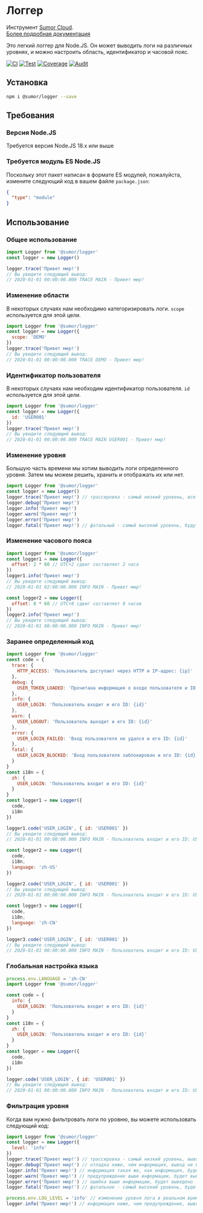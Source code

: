 # Логгер

Инструмент [Sumor Cloud](https://sumor.cloud).  
[Более подробная документация](https://sumor.cloud/logger)

Это легкий логгер для Node.JS.
Он может выводить логи на различных уровнях, и можно настроить область, идентификатор и часовой пояс.

[![CI](https://github.com/sumor-cloud/logger/actions/workflows/ci.yml/badge.svg)](https://github.com/sumor-cloud/logger/actions/workflows/ci.yml)
[![Test](https://github.com/sumor-cloud/logger/actions/workflows/ut.yml/badge.svg)](https://github.com/sumor-cloud/logger/actions/workflows/ut.yml)
[![Coverage](https://github.com/sumor-cloud/logger/actions/workflows/coverage.yml/badge.svg)](https://github.com/sumor-cloud/logger/actions/workflows/coverage.yml)
[![Audit](https://github.com/sumor-cloud/logger/actions/workflows/audit.yml/badge.svg)](https://github.com/sumor-cloud/logger/actions/workflows/audit.yml)

## Установка

```bash
npm i @sumor/logger --save
```

## Требования

### Версия Node.JS

Требуется версия Node.JS 18.x или выше

### Требуется модуль ES Node.JS

Поскольку этот пакет написан в формате ES модулей,
пожалуйста, измените следующий код в вашем файле `package.json`:

```json
{
  "type": "module"
}
```

## Использование

### Общее использование

```js
import Logger from '@sumor/logger'
const logger = new Logger()

logger.trace('Привет мир!')
// Вы увидите следующий вывод:
// 2020-01-01 00:00:00.000 TRACE MAIN - Привет мир!
```

### Изменение области

В некоторых случаях нам необходимо категоризировать логи. `scope` используется для этой цели.

```js
import Logger from '@sumor/logger'
const logger = new Logger({
  scope: 'DEMO'
})
logger.trace('Привет мир!')
// Вы увидите следующий вывод:
// 2020-01-01 00:00:00.000 TRACE DEMO - Привет мир!
```

### Идентификатор пользователя

В некоторых случаях нам необходим идентификатор пользователя. `id` используется для этой цели.

```js
import Logger from '@sumor/logger'
const logger = new Logger({
  id: 'USER001'
})
logger.trace('Привет мир!')
// Вы увидите следующий вывод:
// 2020-01-01 00:00:00.000 TRACE MAIN USER001 - Привет мир!
```

### Изменение уровня

Большую часть времени мы хотим выводить логи определенного уровня. Затем мы можем решить, хранить и отображать их или нет.

```js
import Logger from '@sumor/logger'
const logger = new Logger()
logger.trace('Привет мир!') // трассировка - самый низкий уровень, все логи будут выведены
logger.debug('Привет мир!')
logger.info('Привет мир!')
logger.warn('Привет мир!')
logger.error('Привет мир!')
logger.fatal('Привет мир!') // фатальный - самый высокий уровень, будут выведены только критические ошибки
```

### Изменение часового пояса

```js
import Logger from '@sumor/logger'
const logger1 = new Logger({
  offset: 2 * 60 // UTC+2 сдвиг составляет 2 часа
})
logger1.info('Привет мир!')
// Вы увидите следующий вывод:
// 2020-01-01 02:00:00.000 INFO MAIN - Привет мир!

const logger2 = new Logger({
  offset: 8 * 60 // UTC+8 сдвиг составляет 8 часов
})
logger2.info('Привет мир!')
// Вы увидите следующий вывод:
// 2020-01-01 08:00:00.000 INFO MAIN - Привет мир!
```

### Заранее определенный код

```js
import Logger from '@sumor/logger'
const code = {
  trace: {
    HTTP_ACCESS: 'Пользователь доступает через HTTP и IP-адрес: {ip}'
  },
  debug: {
    USER_TOKEN_LOADED: 'Прочитана информация о входе пользователя и ID пользователя: {id}'
  },
  info: {
    USER_LOGIN: 'Пользователь входит и его ID: {id}'
  },
  warn: {
    USER_LOGOUT: 'Пользователь выходит и его ID: {id}'
  },
  error: {
    USER_LOGIN_FAILED: 'Вход пользователя не удался и его ID: {id}'
  },
  fatal: {
    USER_LOGIN_BLOCKED: 'Вход пользователя заблокирован и его ID: {id}'
  }
}
const i18n = {
  zh: {
    USER_LOGIN: 'Пользователь входит и его ID: {id}'
  }
}
const logger1 = new Logger({
  code,
  i18n
})

logger1.code('USER_LOGIN', { id: 'USER001' })
// Вы увидите следующий вывод:
// 2020-01-01 00:00:00.000 INFO MAIN - Пользователь входит и его ID: USER001

const logger2 = new Logger({
  code,
  i18n,
  language: 'zh-US'
})

logger2.code('USER_LOGIN', { id: 'USER001' })
// Вы увидите следующий вывод:
// 2020-01-01 00:00:00.000 INFO MAIN - Пользователь входит и его ID: USER001

const logger3 = new Logger({
  code,
  i18n,
  language: 'zh-CN'
})

logger3.code('USER_LOGIN', { id: 'USER001' })
// Вы увидите следующий вывод:
// 2020-01-01 00:00:00.000 INFO MAIN - Пользователь входит и его ID: USER001
```

### Глобальная настройка языка

```js
process.env.LANGUAGE = 'zh-CN'
import Logger from '@sumor/logger'

const code = {
  info: {
    USER_LOGIN: 'Пользователь входит и его ID: {id}'
  }
}
const i18n = {
  zh: {
    USER_LOGIN: 'Пользователь входит и его ID: {id}'
  }
}
const logger = new Logger({
  code,
  i18n
})

logger.code('USER_LOGIN', { id: 'USER001' })
// Вы увидите следующий вывод:
// 2020-01-01 00:00:00.000 INFO MAIN - Пользователь входит и его ID: USER001
```

### Фильтрация уровня

Когда вам нужно фильтровать логи по уровню, вы можете использовать следующий код:

```js
import Logger from '@sumor/logger'
const logger = new Logger({
  level: 'info'
})
logger.trace('Привет мир!') // трассировка - самый низкий уровень, вывод не будет
logger.debug('Привет мир!') // отладка ниже, чем информация, вывод не будет
logger.info('Привет мир!') // информация такая же, как информация, будет выведено
logger.warn('Привет мир!') // предупреждение выше информации, будет выведено
logger.error('Привет мир!') // ошибка выше информации, будет выведено
logger.fatal('Привет мир!') // фатальное - самый высокий уровень, будет выведено

process.env.LOG_LEVEL = 'info' // изменение уровня лога в реальном времени
logger.info('Привет мир!') // информация ниже, чем предупреждение, вывод не будет
```
